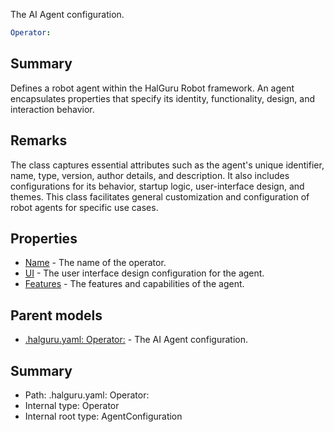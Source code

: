 <!--
title: Operator
description: The AI Agent configuration.
version: 1.0.0+62a79eb7c455dc244ea9db083fc0bfdac5d67dd0
generated: true
date: 2025-03-29T15:15:58Z
node: This file is generated by the command-line program: `halguru manual --generate-docs`
-->


The AI Agent configuration.

```yaml
Operator:
```

## Summary

Defines a robot agent within the HalGuru Robot framework.
An agent encapsulates properties that specify its identity, functionality, design, and interaction behavior.

## Remarks

The class captures essential attributes such as the agent's unique identifier, name, type, version,
author details, and description. It also includes configurations for its behavior, startup logic, user-interface design, and themes.
This class facilitates general customization and configuration of robot agents for specific use cases.

## Properties

* [Name]((halguru)-operator-name.md) - The name of the operator.
* [UI]((halguru)-operator-ui.md) - The user interface design configuration for the agent.
* [Features]((halguru)-operator-features.md) - The features and capabilities of the agent.

## Parent models

* [.halguru.yaml: Operator:]((halguru)-operator.md) - The AI Agent configuration.

## Summary

* Path: .halguru.yaml: Operator:
* Internal type: Operator
* Internal root type: AgentConfiguration
